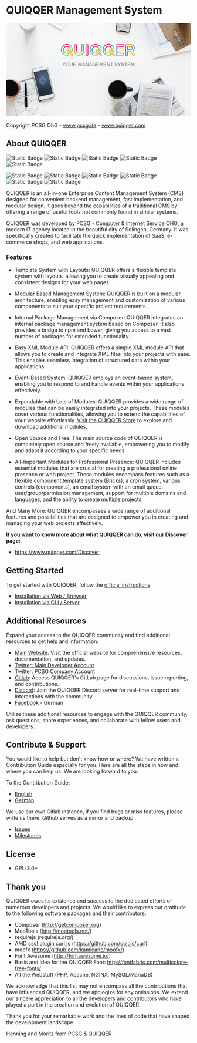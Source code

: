 QUIQQER Management System
========

![QUIQQER](bin/images/Readme.png)

Copyright PCSG OhG - www.pcsg.de - www.quiqqer.com

About QUIQQER
--------

![Static Badge](https://img.shields.io/badge/PHP-^8.1-purple)
![Static Badge](https://img.shields.io/badge/PHP-PSR-purple)
![Static Badge](https://img.shields.io/badge/MySQL-8.*-blue)
![Static Badge](https://img.shields.io/badge/Webserver-Apache-white)
![Static Badge](https://img.shields.io/badge/Webserver-NGINX-white)

![Static Badge](https://img.shields.io/badge/Browser-Chrome-yellow)
![Static Badge](https://img.shields.io/badge/Browser-Safari-blue)
![Static Badge](https://img.shields.io/badge/Browser-Firefox-orange)
![Static Badge](https://img.shields.io/badge/Browser-Edge-blue)
![Static Badge](https://img.shields.io/badge/Browser-Opera-red)
![Static Badge](https://img.shields.io/badge/Browser-Brave-orange)

QUIQQER is an all-in-one Enterprise Content Management System (CMS) designed for convenient backend management, fast
implementation, and modular design. It goes beyond the capabilities of a traditional CMS by offering a range of useful
tools not commonly found in similar systems.

QUIQQER was developed by PCSG - Computer & Internet Service OHG, a modern IT agency located in the beautiful city of
Solingen, Germany. It was specifically created to facilitate the quick implementation of SaaS, e-commerce shops, and web
applications.

### Features

- Template System with Layouts: QUIQQER offers a flexible template system with layouts, allowing you to create visually
  appealing and consistent designs for your web pages.

- Modular Based Management System: QUIQQER is built on a modular architecture, enabling easy management and
  customization of various components to suit your specific project requirements.

- Internal Package Management via Composer: QUIQQER integrates an internal package management system based on Composer.
  It also provides a bridge to npm and bower, giving you access to a vast number of packages for extended functionality.

- Easy XML Module API: QUIQQER offers a simple XML module API that allows you to create and integrate XML files into
  your projects with ease. This enables seamless integration of structured data within your applications.

- Event-Based System: QUIQQER employs an event-based system, enabling you to respond to and handle events within your
  applications effectively.

- Expandable with Lots of Modules: QUIQQER provides a wide range of modules that can be easily integrated into your
  projects. These modules cover various functionalities, allowing you to extend the capabilities of your website
  effortlessly. [Visit the QUIQQER Store](https://store.quiqqer.com/) to explore and download additional modules.

- Open Source and Free: The main source code of QUIQQER is completely open source and freely available, empowering you
  to modify and adapt it according to your specific needs.

- All-Important Modules for Professional Presence: QUIQQER includes essential modules that are crucial for creating a
  professional online presence or web project. These modules encompass features such as a flexible component template
  system (Bricks), a cron system, various controls (components), an email system with an email queue,
  user/group/permission management, support for multiple domains and languages, and the ability to create multiple
  projects.

And Many More: QUIQQER encompasses a wide range of additional features and possibilities that are designed to empower
you in creating and managing your web projects effectively.

**If you want to know more about what QUIQQER can do, visit our Discover page:**

- https://www.quiqqer.com/Discover

Getting Started
------

To get started with QUIQQER, follow the [official instructions](https://www.quiqqer.com/Start-now).

- [Installation via Web / Browser](https://www.quiqqer.com/Start-now/Installation#websetup)
- [Installation via CLI / Server](https://www.quiqqer.com/Start-now/Installation#terminal-setup)

Additional Resources
------

Expand your access to the QUIQQER community and find additional resources to get help and information:

- [Main Website](https://www.quiqqer.com/): Visit the official website for comprehensive resources, documentation, and
  updates.
- [Twitter: Main Developer Account](https://twitter.com/de_henne)
- [Twitter: PCSG Company Account](https://twitter.com/pcsg_dev)
- [Gitlab](https://dev.quiqqer.com/quiqqer/quiqqer): Access QUIQQER's GitLab page for discussions, issue reporting, and
  contributions.
- [Discord](https://discord.gg/tjWg4ZE): Join the QUIQQER Discord server for real-time support and interactions with the
  community.
- [Facebook](https://www.facebook.com/Quiqqer) - German

Utilize these additional resources to engage with the QUIQQER community, ask questions, share experiences, and
collaborate with fellow users and developers.


Contribute & Support
----------

You would like to help but don't know how or where? We have written a Contribution Guide especially for you. Here are
all the steps in how and where you can help us. We are looking forward to you.

To the Contribution Guide:

- [English](CONTRIBUTING.md)
- [German](CONTRIBUTING-de.md)

We use our own Gitlab instance, if you find bugs or miss features, please write us there. Github serves as a mirror and
backup.

- [Issues](https://dev.quiqqer.com/quiqqer/quiqqer/-/issues)
- [Milestones](https://dev.quiqqer.com/quiqqer/quiqqer/-/milestones)

License
-------

- GPL-3.0+

Thank you
--------

QUIQQER owes its existence and success to the dedicated efforts of numerous developers and projects. We would like to
express our gratitude to the following software packages and their contributors:

- Composer (http://getcomposer.org)
- MooTools (http://mootools.net/)
- requirejs (requirejs.org/)
- AMD css! plugin curl.js (https://github.com/cujojs/curl)
- moofx (https://github.com/kamicane/moofx/)
- Font Awesome (http://fontawesome.io/)
- Basis and idea for the QUIQQER Font: http://fontfabric.com/multicolore-free-fonts/
- All the Webstuff (PHP, Apache, NGINX, MySQL/MariaDB)

We acknowledge that this list may not encompass all the contributions that have influenced QUIQQER, and we apologize for
any omissions. We extend our sincere appreciation to all the developers and contributors who have played a part in the
creation and evolution of QUIQQER.

Thank you for your remarkable work and the lines of code that have shaped the development landscape.

Henning and Moritz from PCSG & QUIQQER

